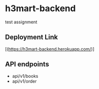 # h3mart-backend
test assignment

## Deployment Link

[(https://h3mart-backend.herokuapp.com/)]

## API endpoints

* api/v1/books
* api/v1/order
